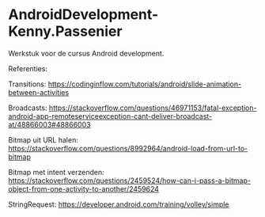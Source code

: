 # AndroidDevelopment-Kenny.Passenier

Werkstuk voor de cursus Android development.

Referenties: 

Transitions: https://codinginflow.com/tutorials/android/slide-animation-between-activities

Broadcasts: https://stackoverflow.com/questions/46971153/fatal-exception-android-app-remoteserviceexception-cant-deliver-broadcast-at/48866003#48866003

Bitmap uit URL halen: https://stackoverflow.com/questions/8992964/android-load-from-url-to-bitmap

Bitmap met intent verzenden: https://stackoverflow.com/questions/2459524/how-can-i-pass-a-bitmap-object-from-one-activity-to-another/2459624

StringRequest: https://developer.android.com/training/volley/simple
